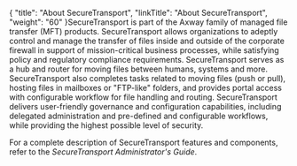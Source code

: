 {
    "title": "About SecureTransport",
    "linkTitle": "About SecureTransport",
    "weight": "60"
}SecureTransport is part of the Axway family of managed file transfer (MFT) products. SecureTransport allows organizations to adeptly control and manage the transfer of files inside and outside of the corporate firewall in support of mission-critical business processes, while satisfying policy and regulatory compliance requirements. SecureTransport serves as a hub and router for moving files between humans, systems and more. SecureTransport also completes tasks related to moving files (push or pull), hosting files in mailboxes or "FTP-like" folders, and provides portal access with configurable workflow for file handling and routing. SecureTransport delivers user-friendly governance and configuration capabilities, including delegated administration and pre-defined and configurable workflows, while providing the highest possible level of security.

For a complete description of SecureTransport features and components, refer to the <span cshid="admin" data-version="5.3.5">*SecureTransport Administrator's Guide*</span>.
